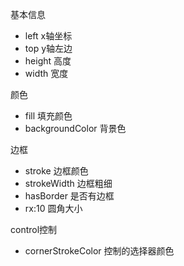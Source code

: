 基本信息
- left  x轴坐标
- top y轴左边
- height 高度
- width 宽度

颜色
- fill 填充颜色
- backgroundColor 背景色

边框
- stroke 边框颜色
- strokeWidth 边框粗细
- hasBorder 是否有边框
- rx:10  圆角大小


control控制
- cornerStrokeColor 控制的选择器颜色
